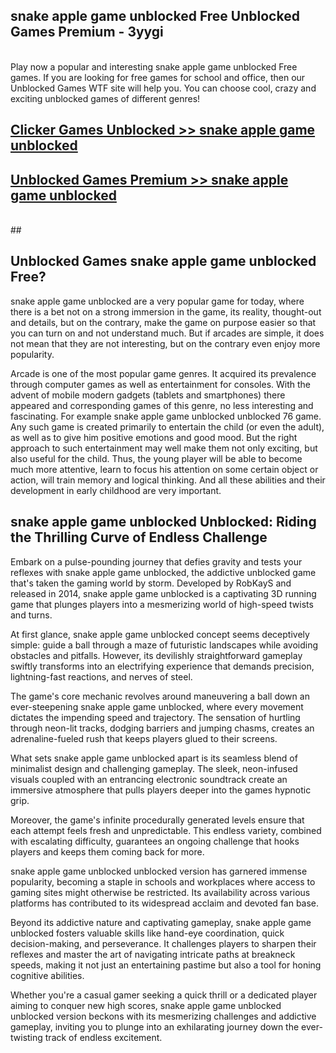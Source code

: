 ## snake apple game unblocked Free Unblocked Games Premium - 3yygi <br>
<br>
Play now a popular and interesting snake apple game unblocked Free games. If you are looking for free games for school and office, then our Unblocked Games WTF site will help you. You can choose cool, crazy and exciting unblocked games of different genres!


##  [Clicker Games Unblocked >> snake apple game unblocked](http://freeplayer.one?title=snake_apple_game_unblocked&ref=05)

##  [Unblocked Games Premium >> snake apple game unblocked](http://freeplayer.one?title=snake_apple_game_unblocked&ref=05)
  <br>
  ##



## Unblocked Games snake apple game unblocked Free?

snake apple game unblocked are a very popular game for today, where there is a bet not on a strong immersion in the game, its reality, thought-out and details, but on the contrary, make the game on purpose easier so that you can turn on and not understand much. But if arcades are simple, it does not mean that they are not interesting, but on the contrary even enjoy more popularity.

Arcade is one of the most popular game genres. It acquired its prevalence through computer games as well as entertainment for consoles. With the advent of mobile modern gadgets (tablets and smartphones) there appeared and corresponding games of this genre, no less interesting and fascinating. For example snake apple game unblocked unblocked 76 game. Any such game is created primarily to entertain the child (or even the adult), as well as to give him positive emotions and good mood. But the right approach to such entertainment may well make them not only exciting, but also useful for the child. Thus, the young player will be able to become much more attentive, learn to focus his attention on some certain object or action, will train memory and logical thinking. And all these abilities and their development in early childhood are very important.

##  snake apple game unblocked Unblocked: Riding the Thrilling Curve of Endless Challenge

Embark on a pulse-pounding journey that defies gravity and tests your reflexes with snake apple game unblocked, the addictive unblocked game that's taken the gaming world by storm. Developed by RobKayS and released in 2014, snake apple game unblocked is a captivating 3D running game that plunges players into a mesmerizing world of high-speed twists and turns.

At first glance, snake apple game unblocked concept seems deceptively simple: guide a ball through a maze of futuristic landscapes while avoiding obstacles and pitfalls. However, its devilishly straightforward gameplay swiftly transforms into an electrifying experience that demands precision, lightning-fast reactions, and nerves of steel.

The game's core mechanic revolves around maneuvering a ball down an ever-steepening snake apple game unblocked, where every movement dictates the impending speed and trajectory. The sensation of hurtling through neon-lit tracks, dodging barriers and jumping chasms, creates an adrenaline-fueled rush that keeps players glued to their screens.

What sets snake apple game unblocked apart is its seamless blend of minimalist design and challenging gameplay. The sleek, neon-infused visuals coupled with an entrancing electronic soundtrack create an immersive atmosphere that pulls players deeper into the games hypnotic grip.

Moreover, the game's infinite procedurally generated levels ensure that each attempt feels fresh and unpredictable. This endless variety, combined with escalating difficulty, guarantees an ongoing challenge that hooks players and keeps them coming back for more.

snake apple game unblocked unblocked version has garnered immense popularity, becoming a staple in schools and workplaces where access to gaming sites might otherwise be restricted. Its availability across various platforms has contributed to its widespread acclaim and devoted fan base.

Beyond its addictive nature and captivating gameplay, snake apple game unblocked fosters valuable skills like hand-eye coordination, quick decision-making, and perseverance. It challenges players to sharpen their reflexes and master the art of navigating intricate paths at breakneck speeds, making it not just an entertaining pastime but also a tool for honing cognitive abilities.

Whether you're a casual gamer seeking a quick thrill or a dedicated player aiming to conquer new high scores, snake apple game unblocked unblocked version beckons with its mesmerizing challenges and addictive gameplay, inviting you to plunge into an exhilarating journey down the ever-twisting track of endless excitement.